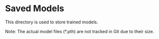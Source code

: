 # Saved Models

This directory is used to store trained models.

Note: The actual model files (*.pth) are not tracked in Git due to their size. 